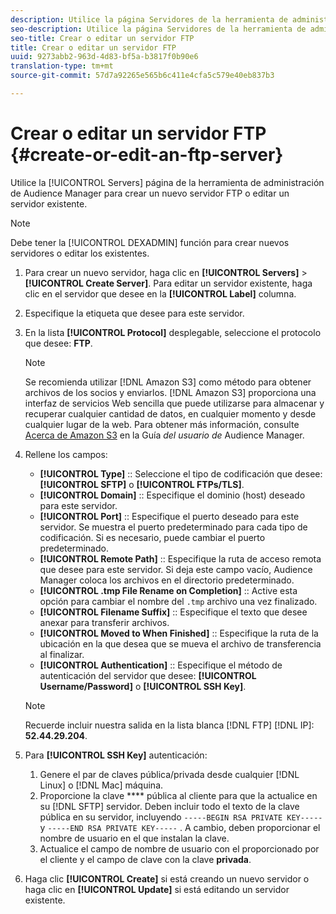 ```yaml
---
description: Utilice la página Servidores de la herramienta de administración de Audience Manager para crear un nuevo servidor FTP o editar un servidor existente.
seo-description: Utilice la página Servidores de la herramienta de administración de Audience Manager para crear un nuevo servidor FTP o editar un servidor existente.
seo-title: Crear o editar un servidor FTP
title: Crear o editar un servidor FTP
uuid: 9273abb2-963d-4d83-bf5a-b3817f0b90e6
translation-type: tm+mt
source-git-commit: 57d7a92265e565b6c411e4cfa5c579e40eb837b3

---
```



# Crear o editar un servidor FTP {#create-or-edit-an-ftp-server}

Utilice la [!UICONTROL Servers] página de la herramienta de administración de Audience Manager para crear un nuevo servidor FTP o editar un servidor existente.

>[!NOTE]
>
>Debe tener la [!UICONTROL DEXADMIN] función para crear nuevos servidores o editar los existentes.

1. Para crear un nuevo servidor, haga clic en **[!UICONTROL Servers]** &gt; **[!UICONTROL Create Server]**. Para editar un servidor existente, haga clic en el servidor que desee en la **[!UICONTROL Label]** columna.
1. Especifique la etiqueta que desee para este servidor.
1. En la lista **[!UICONTROL Protocol]** desplegable, seleccione el protocolo que desee: **FTP**.

   >[!NOTE]
   >
   >Se recomienda utilizar [!DNL Amazon S3] como método para obtener archivos de los socios y enviarlos. [!DNL Amazon S3] proporciona una interfaz de servicios Web sencilla que puede utilizarse para almacenar y recuperar cualquier cantidad de datos, en cualquier momento y desde cualquier lugar de la web. Para obtener más información, consulte [Acerca de Amazon S3](https://docs.adobe.com/content/help/en/audience-manager/user-guide/reference/amazon-s3.html) en la Guía *del usuario de* Audience Manager.

1. Rellene los campos:

   * **[!UICONTROL Type]** :: Seleccione el tipo de codificación que desee: **[!UICONTROL SFTP]** o **[!UICONTROL FTPs/TLS]**.
   * **[!UICONTROL Domain]** :: Especifique el dominio (host) deseado para este servidor.
   * **[!UICONTROL Port]** :: Especifique el puerto deseado para este servidor. Se muestra el puerto predeterminado para cada tipo de codificación. Si es necesario, puede cambiar el puerto predeterminado.
   * **[!UICONTROL Remote Path]** :: Especifique la ruta de acceso remota que desee para este servidor. Si deja este campo vacío, Audience Manager coloca los archivos en el directorio predeterminado.
   * **[!UICONTROL .tmp File Rename on Completion]** :: Active esta opción para cambiar el nombre del `.tmp` archivo una vez finalizado.
   * **[!UICONTROL Filename Suffix]** :: Especifique el texto que desee anexar para transferir archivos.
   * **[!UICONTROL Moved to When Finished]** :: Especifique la ruta de la ubicación en la que desea que se mueva el archivo de transferencia al finalizar.
   * **[!UICONTROL Authentication]** :: Especifique el método de autenticación del servidor que desee: **[!UICONTROL Username/Password]** o **[!UICONTROL SSH Key]**.
   >[!NOTE]
   >
   >Recuerde incluir nuestra salida en la lista blanca [!DNL FTP] [!DNL IP]: **52.44.29.204**.

1. Para **[!UICONTROL SSH Key]** autenticación:
   1. Genere el par de claves pública/privada desde cualquier [!DNL Linux] o [!DNL Mac] máquina.
   1. Proporcione la clave **** pública al cliente para que la actualice en su [!DNL SFTP] servidor. Deben incluir todo el texto de la clave pública en su servidor, incluyendo `-----BEGIN RSA PRIVATE KEY-----` y `-----END RSA PRIVATE KEY-----` . A cambio, deben proporcionar el nombre de usuario en el que instalan la clave.
   1. Actualice el campo de nombre de usuario con el proporcionado por el cliente y el campo de clave con la clave **privada**.
1. Haga clic **[!UICONTROL Create]** si está creando un nuevo servidor o haga clic en **[!UICONTROL Update]** si está editando un servidor existente.

